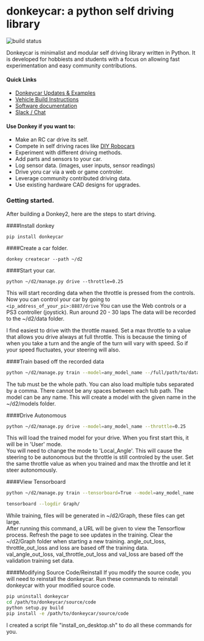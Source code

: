 # donkeycar: a python self driving library 

![build status](https://travis-ci.org/wroscoe/donkey.svg?branch=master)

Donkeycar is minimalist and modular self driving library written in Python. It is 
developed for hobbiests and students with a focus on allowing fast experimentation and easy 
community contributions.  

#### Quick Links
* [Donkeycar Updates & Examples](http://donkeycar.com)
* [Vehicle Build Instructions](http://www.donkeycar.com)
* [Software documentation](http://docs.donkeycar.com)
* [Slack / Chat](https://donkey-slackin.herokuapp.com/)

#### Use Donkey if you want to:
* Make an RC car drive its self.
* Compete in self driving races like [DIY Robocars](http://diyrobocars.com)
* Experiment with different driving methods.
* Add parts and sensors to your car.
* Log sensor data. (images, user inputs, sensor readings) 
* Drive yoru car via a web or game controler.
* Leverage community contributed driving data.
* Use existing hardware CAD designs for upgrades.

### Getting started. 
After building a Donkey2, here are the steps to start driving.

####Install donkey
```
pip install donkeycar
```
 
 

####Create a car folder.
```
donkey createcar --path ~/d2
```
 
 
 
####Start your car.
```
python ~/d2/manage.py drive --throttle=0.25
```
 
This will start recording data when the throttle is pressed from the controls.
Now you can control your car by going to `<ip_address_of_your_pi>:8887/drive`
You can use the Web controls or a PS3 controller (joystick).
Run around 20 - 30 laps 
The data will be recorded to the ~/d2/data folder.

I find easiest to drive with the throttle maxed.  Set a max throttle to a value that allows you drive always at full throttle.
This is because the timing of when you take a turn and the angle of the turn will vary with speed.  So if your speed fluctuates, your steering will also.

 
 

####Train based off the recorded data
```bash
python ~/d2/manage.py train --model=any_model_name --/full/path/to/data/tub_XXX... 
```

The tub must be the whole path. You can also load multiple tubs separated by a comma.  There cannot be any spaces between each tub path.
The model can be any name.
This will create a model with the given name in the ~/d2/models folder.
 
 
 
 
####Drive Autonomous
```bash
python ~/d2/manage.py drive --model=any_model_name --throttle=0.25
```

This will load the trained model for your drive.  When you first start this, it will be in 'User' mode.  
You will need to change the mode to 'Local_Angle'.  This will cause the steering to be autonomous but the throttle is still controled by the user.
Set the same throttle value as when you trained and max the throttle and let it steer autonomously.
 
 
####View Tensorboard
```bash
python ~/d2/manage.py train --tensorboard=True --model=any_model_name --tubs=/full/path/to/tub_XX_XX-XX-XX 
```
```bash
tensorboard --logdir Graph/
```
While training, files will be generated in ~/d2/Graph, these files can get large.  
After running this command, a URL will be given to view the Tensorflow process.
Refresh the page to see updates in the training.
Clear the ~/d2/Graph folder when starting a new training.
angle_out_loss, throttle_out_loss and loss are based off the training data.
val_angle_out_loss, val_throttle_out_loss and val_loss are based off the validation training set data.



####Modifying Source Code/Reinstall
If you modify the source code, you will need to reinstall the donkeycar.  Run these 
commands to reinstall donkeycar with your modified source code.
```bash
pip uninstall donkeycar
cd /path/to/donkeycar/source/code
python setup.py build
pip install -e /path/to/donkeycar/source/code
```

I created a script file "install_on_desktop.sh" to do all these commands for you.